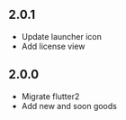 ## 2.0.1
- Update launcher icon
- Add license view

## 2.0.0
- Migrate flutter2
- Add new and soon goods
